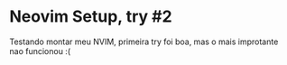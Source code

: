 # Neovim Setup, try #2

Testando montar meu NVIM, primeira try foi boa, mas o mais improtante nao funcionou :(
